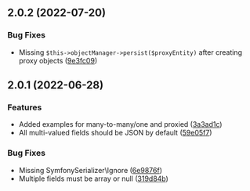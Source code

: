 ## 2.0.2 (2022-07-20)

### Bug Fixes

* Missing `$this->objectManager->persist($proxyEntity)` after creating proxy objects ([9e3fc09](https://github.com/roadiz/entity-generator/commit/9e3fc09491dc837a8e9dd123ba1baaf73e7ee6bc))

## 2.0.1 (2022-06-28)

### Features

* Added examples for many-to-many/one and proxied ([3a3ad1c](https://github.com/roadiz/entity-generator/commit/3a3ad1c17741b7b50bdf1c968c4797cb0431401a))
* All multi-valued fields should be JSON by default ([59e05f7](https://github.com/roadiz/entity-generator/commit/59e05f7d79288fa418dc4aa35406c5fc39ae81a7))

### Bug Fixes

* Missing SymfonySerializer\Ignore ([6e9876f](https://github.com/roadiz/entity-generator/commit/6e9876f6fc165687f80f825ea6a4989255737c5d))
* Multiple fields must be array or null ([319d84b](https://github.com/roadiz/entity-generator/commit/319d84be32420ad175dcc69bff675cbf26d9f2c4))


